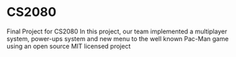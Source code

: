 # CS2080
 Final Project for CS2080
In this project, our team implemented a multiplayer system, power-ups system and new menu to the well known Pac-Man game using an open source MIT licensed project
